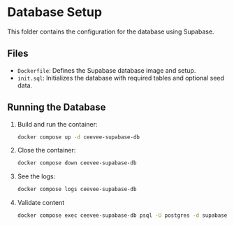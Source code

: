 # Database Setup

This folder contains the configuration for the database using Supabase.

## Files
- `Dockerfile`: Defines the Supabase database image and setup.
- `init.sql`: Initializes the database with required tables and optional seed data.

## Running the Database
1. Build and run the container:
   ```bash
   docker compose up -d ceevee-supabase-db

2. Close the container:
   ```bash
   docker compose down ceevee-supabase-db

3. See the logs:
    ```bash
    docker compose logs ceevee-supabase-db

4. Validate content
    ```bash
    docker compose exec ceevee-supabase-db psql -U postgres -d supabase -c "SELECT * FROM users;" 
